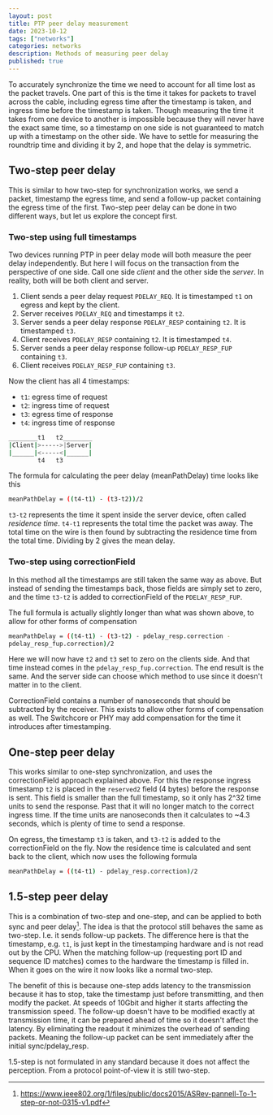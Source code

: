 ```yaml
---
layout: post
title: PTP peer delay measurement
date: 2023-10-12
tags: ["networks"]
categories: networks
description: Methods of measuring peer delay
published: true
---
```



To accurately synchronize the time we need to account for all time lost as the
packet travels. One part of this is the time it takes for packets to travel
across the cable, including egress time after the timestamp is taken, and
ingress time before the timestamp is taken. Though measuring the time it takes
from one device to another is impossible because they will never have the exact
same time, so a timestamp on one side is not guaranteed to match up with a
timestamp on the other side. We have to settle for measuring the roundtrip time
and dividing it by 2, and hope that the delay is symmetric.


## Two-step peer delay

This is similar to how two-step for synchronization works, we send a packet,
timestamp the egress time, and send a follow-up packet containing the egress
time of the first. Two-step peer delay can be done in two different ways, but
let us explore the concept first.


### Two-step using full timestamps

Two devices running PTP in peer delay mode will both measure the peer delay
independently. But here I will focus on the transaction from the perspective of
one side. Call one side *client* and the other side the *server*. In reality,
both will be both client and server.

1. Client sends a peer delay request `PDELAY_REQ`. It is timestamped `t1` on
   egress and kept by the client.
2. Server receives `PDELAY_REQ` and timestamps it `t2`.
3. Server sends a peer delay response `PDELAY_RESP` containing `t2`. It is
   timestamped `t3`.
4. Client receives `PDELAY_RESP` containing `t2`. It is timestamped `t4`.
5. Server sends a peer delay response follow-up `PDELAY_RESP_FUP` containing
   `t3`.
6. Client receives `PDELAY_RESP_FUP` containing `t3`.

Now the client has all 4 timestamps:
- `t1`: egress time of request
- `t2`: ingress time of request
- `t3`: egress time of response
- `t4`: ingress time of response

```sh
________t1   t2________
|Client|>----->|Server|
|______|<-----<|______|
        t4   t3
```

The formula for calculating the peer delay (meanPathDelay) time looks like this

```sh
meanPathDelay = ((t4-t1) - (t3-t2))/2
```

`t3-t2` represents the time it spent inside the server device, often called
*residence time*. `t4-t1` represents the total time the packet was away. The
total time on the wire is then found by subtracting the residence time from the
total time. Dividing by 2 gives the mean delay.

### Two-step using correctionField

In this method all the timestamps are still taken the same way as above. But
instead of sending the timestamps back, those fields are simply set to zero, and
the time `t3-t2` is added to correctionField of the `PDELAY_RESP_FUP`.

The full formula is actually slightly longer than what was shown above, to allow
for other forms of compensation

```sh
meanPathDelay = ((t4-t1) - (t3-t2) - pdelay_resp.correction -
pdelay_resp_fup.correction)/2
```

Here we will now have `t2` and `t3` set to zero on the clients side. And that
time instead comes in the `pdelay_resp_fup.correction`. The end result is the
same. And the server side can choose which method to use since it doesn't matter
in to the client.

CorrectionField contains a number of nanoseconds that should be subtracted by
the receiver. This exists to allow other forms of compensation as well. The
Switchcore or  PHY may add compensation for the time it introduces after
timestamping.


## One-step peer delay

This works similar to one-step synchronization, and uses the correctionField
approach explained above. For this the response ingress timestamp `t2` is placed
in the `reserved2` field (4 bytes) before the response is sent. This field is
smaller than the full timestamp, so it only has 2^32 time units to send the
response. Past that it will no longer match to the correct ingress time. If the
time units are nanoseconds then it calculates to ~4.3 seconds, which is plenty
of time to send a response.

On egress, the timestamp `t3` is taken, and `t3-t2` is added to the
correctionField on the fly. Now the residence time is calculated and sent back
to the client, which now uses the following formula

```sh
meanPathDelay = ((t4-t1) - pdelay_resp.correction)/2
```


## 1.5-step peer delay

This is a combination of two-step and one-step, and can be applied to both sync
and peer delay[^1]. The idea is that the protocol still behaves the same as
two-step. I.e. it sends follow-up packets. The difference here is that the
timestamp, e.g. `t1`, is just kept in the timestamping hardware and is not read
out by the CPU. When the matching follow-up (requesting port ID and sequence ID
matches) comes to the hardware the timestamp is filled in. When it goes on the
wire it now looks like a normal two-step.

The benefit of this is because one-step adds latency to the transmission
because it has to stop, take the timestamp just before transmitting, and then
modify the packet. At speeds of 10Gbit and higher it starts affecting the
transmission speed. The follow-up doesn't have to be modified exactly at
transmission time, it can be prepared ahead of time so it doesn't affect the
latency. By eliminating the readout it minimizes the overhead of sending
packets. Meaning the follow-up packet can be sent immediately after the initial
sync/pdelay_resp.

1.5-step is not formulated in any standard because it does not affect the
perception. From a protocol point-of-view it is still two-step.

[^1]: <https://www.ieee802.org/1/files/public/docs2015/ASRev-pannell-To-1-step-or-not-0315-v1.pdf>


